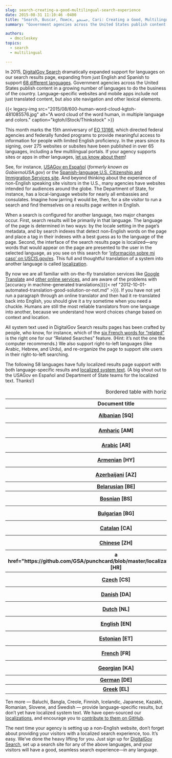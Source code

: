 ```yaml
---
slug: search-creating-a-good-multilingual-search-experience
date: 2015-08-31 11:10:46 -0400
title: "Search, Buscar, Поиск, جستجو, Cari: Creating a Good, Multilingual Search Experience"
summary: "Government agencies across the United States publish content in a growing number of languages to do the business of the country. In 2015, DigitalGov Search dramatically expanded support for languages on our search results page, expanding from just English and Spanish to support 68 different languages."

authors:
  - dmccleskey
topics:
  - search
  - multilingual

---
```


In 2015, [DigitalGov Search](http://search.digitalgov.gov/) dramatically expanded support for languages on our search results page, expanding from just English and Spanish to support [68 different languages](http://search.digitalgov.gov/manual/supported-languages.html). Government agencies across the United States publish content in a growing number of languages to do the business of the country. Language-specific websites and mobile apps include not just translated content, but also site navigation and other lexical elements.

{{< legacy-img src="2015/08/600-human-word-cloud-kgtoh-481085576.jpg" alt="A word cloud of the word human, in multiple language and colors." caption="kgtoh/iStock/Thinkstock" >}}

This month marks the 15th anniversary of [EO 13166](http://www.lep.gov/13166/eo13166.html), which directed federal agencies and federally funded programs to provide meaningful access to information for people with limited English proficiency. In the years since its signing, over 275 websites or subsites have been published in over 65 languages, including a few multilingual portals. If your agency supports sites or apps in other languages, [let us know about them](https://www.surveymonkey.com/r/BCZRZ6C)!

See, for instance, [USAGov en Espa&#241;ol](https://www.usa.gov/espanol/) (_formerly known as GobiernoUSA.gov_) or the [Spanish-language U.S. Citizenship and Immigration Services site](http://www.uscis.gov/espanol). And beyond thinking about the experience of non-English speaking site visitors in the U.S., many agencies have websites intended for audiences around the globe. The Department of State, for instance, has a local-language website for nearly all embassies and consulates. Imagine how jarring it would be, then, for a site visitor to run a search and find themselves on a results page written in English.

When a search is configured for another language, two major changes occur. First, search results will be primarily in that language. The language of the page is determined in two ways: by the locale setting in the page’s metadata, and by search indexes that detect non-English words on the page and place a tag in their indexes with a best guess as to the language of the page. Second, the interface of the search results page is localized—any words that would appear on the page are presented to the user in the selected language, as you see on this search for &#8216;[información sobre mi caso&#8217; on USCIS.gov/es](http://search.uscis.gov/search?affiliate=uscis_gov_es&query=informacion+sobre+mi+caso). This full and thoughtful translation of a system into another language is called [localization](https://en.wikipedia.org/wiki/Internationalization_and_localization).

By now we are all familiar with on-the-fly translation services like [Google Translate](https://translate.google.com/) and [other online services](https://duckduckgo.com/?q=online+translator), and are aware of the problems with [accuracy in machine-generated translations]({{< ref "2012-10-01-automated-translation-good-solution-or-not.md" >}}). If you have not yet run a paragraph through an online translator and then had it re-translated back into English, you should give it a try sometime when you need a chuckle. Humans are still the most reliable translators from one language into another, because we understand how word choices change based on context and location.

All system text used in DigitalGov Search results pages has been crafted by people, who know, for instance, which of the [six French words for &#8220;related&#8221;](https://translate.google.com/#auto/fr/related) is the right one for our “Related Searches” feature. (Hint: it’s not the one the computer recommends.) We also support right-to-left languages (like Arabic, Hebrew, and Urdu), and re-organize the page to support site users in their right-to-left searching.

The following 58 languages have fully localized results page support with both language-specific results and [localized system text](https://github.com/GSA/punchcard/tree/master/localizations). (A big shout out to the USAGov en Espa&#241;ol and Department of State teams for the localized text. Thanks!)


<table class="usa-table usa-table--striped">
<caption>Bordered table with horizontal stripes</caption>

<thead>
<tr>
<th scope="col">Document title</th>
<th scope="col">Description</th>
<th scope="col">Year</th>
</tr>
</thead>

<tbody>

<tr>
<th scope="row"><a href="https://github.com/GSA/punchcard/blob/master/localizations/sq.yml">Albanian</a> [SQ]</th>
<td><a href="https://github.com/GSA/punchcard/blob/master/localizations/ha.yml">Hausa</a> [HA]</td>
<td><a href="https://github.com/GSA/punchcard/blob/master/localizations/pt.yml">Portuguese</a> [PT]</td>
</tr>

<tr>
<th scope="row"><a href="https://github.com/GSA/punchcard/blob/master/localizations/am.yml">Amharic</a> [AM]</th>
<td><a href="https://github.com/GSA/punchcard/blob/master/localizations/he.yml">Hebrew</a> [HE]</td>
<td><a href="https://github.com/GSA/punchcard/blob/master/localizations/pa.yml">Punjabi</a> [PA]</td>
</tr>

<tr>
<th scope="row"><a href="https://github.com/GSA/punchcard/blob/master/localizations/ar.yml">Arabic</a> [AR]</th>
<td><a href="https://github.com/GSA/punchcard/blob/master/localizations/hi.yml">Hindi</a> [HI]</td>
<td><a href="https://github.com/GSA/punchcard/blob/master/localizations/ru.yml">Russian</a> [RU]</td>
</tr>

<tr>
<th scope="row"><a href="https://github.com/GSA/punchcard/blob/master/localizations/hy.yml">Armenian</a> [HY]</th>
<td><a href="https://github.com/GSA/punchcard/blob/master/localizations/hu.yml">Hungarian</a> [HU]</td>
<td><a href="https://github.com/GSA/punchcard/blob/master/localizations/sr.yml">Serbian</a> [SR]</td>
</tr>

<tr>
<th scope="row"><a href="https://github.com/GSA/punchcard/blob/master/localizations/az.yml">Azerbaijani</a> [AZ]</th>
<td><a href="https://github.com/GSA/punchcard/blob/master/localizations/id.yml">Indonesian</a> [ID]</td>
<td><a href="https://github.com/GSA/punchcard/blob/master/localizations/sd.yml">Sindhi</a>‎ [SD]</td>
</tr>

<tr>
<th scope="row"><a href="https://github.com/GSA/punchcard/blob/master/localizations/be.yml">Belarusian</a> [BE]</th>
<td><a href="https://github.com/GSA/punchcard/blob/master/localizations/it.yml">Italian</a> [IT]</td>
<td><a href="https://github.com/GSA/punchcard/blob/master/localizations/sk.yml">Slovak</a> [SK]</td>
</tr>

<tr>
<th scope="row"><a href="https://github.com/GSA/punchcard/blob/master/localizations/bs.yml">Bosnian</a> [BS]</th>
<td><a href="https://github.com/GSA/punchcard/blob/master/localizations/kl.yml">Kalaallisut</a> [KL]</td>
<td><a href="https://github.com/GSA/punchcard/blob/master/localizations/so.yml">Somalian</a> [SO]</td>
</tr>

<tr>
<th scope="row"><a href="https://github.com/GSA/punchcard/blob/master/localizations/bg.yml">Bulgarian</a> [BG]</th>
<td><a href="https://github.com/GSA/punchcard/blob/master/localizations/km.yml">Khmer</a> [KM]</td>
<td><a href="https://github.com/GSA/punchcard/blob/master/localizations/es.yml">Spanish</a> [ES]</td>
</tr>

<tr>
<th scope="row"><a href="https://github.com/GSA/punchcard/blob/master/localizations/ca.yml">Catalan</a> [CA]</th>
<td><a href="https://github.com/GSA/punchcard/blob/master/localizations/ko.yml">Korean</a> [KO]</td>
<td><a href="https://github.com/GSA/punchcard/blob/master/localizations/sw.yml">Swahili</a> [SW]</td>
</tr>

<tr>
<th scope="row"><a href="https://github.com/GSA/punchcard/blob/master/localizations/zh.yml">Chinese</a> [ZH]</th>
<td><a href="https://github.com/GSA/punchcard/blob/master/localizations/ky.yml">Kyrgyz</a> [KY]</td>
<td><a href="https://github.com/GSA/punchcard/blob/master/localizations/tl.yml">Tagalog</a> [TL]</td>
</tr>

<tr>
<th scope="row">a href="https://github.com/GSA/punchcard/blob/master/localizations/hr.yml">Croatian</a> [HR]</th>
<td><a href="https://github.com/GSA/punchcard/blob/master/localizations/lv.yml">Latvian</a> [LV]</td>
<td><a href="https://github.com/GSA/punchcard/blob/master/localizations/tg.yml">Tajik</a> [TG]</td>
</tr>

<tr>
<th scope="row"><a href="https://github.com/GSA/punchcard/blob/master/localizations/cs.yml">Czech</a> [CS]</th>
<td><a href="https://github.com/GSA/punchcard/blob/master/localizations/lt.yml">Lithuanian</a> [LT]</td>
<td><a href="https://github.com/GSA/punchcard/blob/master/localizations/th.yml">Thai</a> [TH]</td>
</tr>

<tr>
<th scope="row"><a href="https://github.com/GSA/punchcard/blob/master/localizations/da.yml">Danish</a> [DA]</th>
<td><a href="https://github.com/GSA/punchcard/blob/master/localizations/mk.yml">Macedonian</a> [MK]</td>
<td><a href="https://github.com/GSA/punchcard/blob/master/localizations/tr.yml">Turkish</a> [TR]</td>
</tr>

<tr>
<th scope="row"><a href="https://github.com/GSA/punchcard/blob/master/localizations/nl.yml">Dutch</a> [NL]</th>
<td><a href="https://github.com/GSA/punchcard/blob/master/localizations/ms.yml">Malay</a> [MS]</td>
<td><a href="https://github.com/GSA/punchcard/blob/master/localizations/tk.yml">Turkmen</a> [TK]</td>
</tr>

<tr>
<th scope="row"><a href="https://github.com/GSA/punchcard/blob/master/localizations/en.yml">English</a> [EN]</th>
<td><a href="https://github.com/GSA/punchcard/blob/master/localizations/mn.yml">Mongolian</a> [MN]</td>
<td><a href="https://github.com/GSA/punchcard/blob/master/localizations/uk.yml">Ukrainian</a> [UK]</td>
</tr>

<tr>
<th scope="row"><a href="https://github.com/GSA/punchcard/blob/master/localizations/et.yml">Estonian</a> [ET]</th>
<td><a href="https://github.com/GSA/punchcard/blob/master/localizations/me.yml">Montenegrin</a> [ME]</td>
<td><a href="https://github.com/GSA/punchcard/blob/master/localizations/ur.yml">Urdu</a> [UR]</td>
</tr>

<tr>
<th scope="row"><a href="https://github.com/GSA/punchcard/blob/master/localizations/fr.yml">French</a> [FR]</th>
<td><a href="https://github.com/GSA/punchcard/blob/master/localizations/no.yml">Norwegian</a> [NO]</td>
<td><a href="https://github.com/GSA/punchcard/blob/master/localizations/uz.yml">Uzbek</a> [UZ]</td>
</tr>

<tr>
<th scope="row"><a href="https://github.com/GSA/punchcard/blob/master/localizations/ka.yml">Georgian</a> [KA]</th>
<td><a href="https://github.com/GSA/punchcard/blob/master/localizations/ps.yml">Pashto</a> [PS]</td>
<td><a href="https://github.com/GSA/punchcard/blob/master/localizations/vi.yml">Vietnamese</a> [VI]</td>
</tr>

<tr>
<th scope="row"><a href="https://github.com/GSA/punchcard/blob/master/localizations/de.yml">German</a> [DE]</th>
<td><a href="https://github.com/GSA/punchcard/blob/master/localizations/fa.yml">Persian</a> [FA]</td>
<td>&nbsp;</td>
</tr>

<tr>
<th scope="row"><a href="https://github.com/GSA/punchcard/blob/master/localizations/el.yml">Greek</a> [EL]</th>
<td><a href="https://github.com/GSA/punchcard/blob/master/localizations/pl.yml">Polish</a> [PL]</td>
<td>&nbsp;</td>
</tr>

</tbody>
</table>

Ten more — Baluchi, Bangla, Creole, Finnish, Icelandic, Japanese, Kazakh, Romanian, Slovene, and Swedish — provide language-specific results, but don’t yet have localized system text. We have open-sourced our [localizations](https://github.com/GSA/punchcard/tree/master/localizations), and encourage you to [contribute to them on GitHub](https://github.com/GSA/punchcard/blob/master/CONTRIBUTING.md).

The next time your agency is setting up a non-English website, don’t forget about providing your visitors with a localized search experience, too. It’s easy. We’ve done the heavy lifting for you. Just sign up for [DigitalGov Search](https://www.search.gov), set up a search site for any of the above languages, and your visitors will have a good, seamless search experience—in any language.

